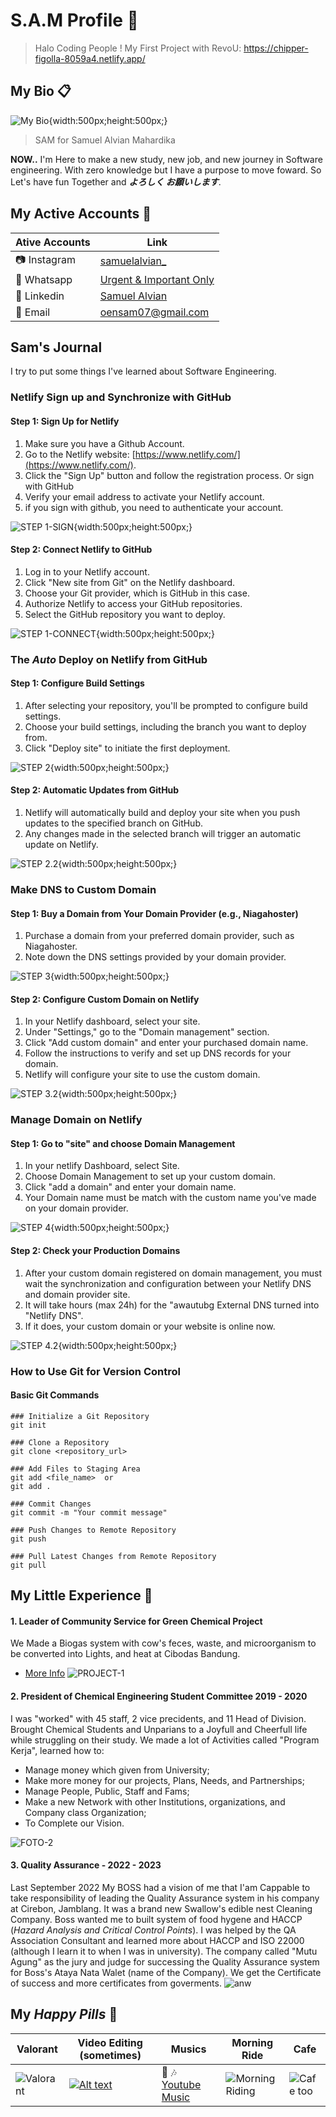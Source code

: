 # S.A.M Profile :low_brightness:

> Halo Coding People !
> My First Project with RevoU: https://chipper-figolla-8059a4.netlify.app/

## My Bio :clipboard:
![My Bio](assets/FOTO-3-1.png){width:500px;height:500px;}
> SAM for Samuel Alvian Mahardika

**NOW..** I'm Here to make a new study, new job, and new journey in Software engineering. With zero knowledge but I have a purpose to move foward. So Let's have fun Together and **_よろしく お願いします_**.

## My Active Accounts :pushpin:
|Ative Accounts |                                Link                    |
|-------------|---------------------|
| :camera: Instagram   |[samuelalvian_](https://www.instagram.com/samuelalvian_/)|
| :iphone: Whatsapp    |[Urgent & Important Only](https://wa.me/qr/NRRW4PX4RF7QP1)|
| :link: Linkedin    |[Samuel Alvian](https://www.linkedin.com/in/samuel-alvian-m/)|
| :email: Email        |oensam07@gmail.com                                       |

## Sam's Journal
I try to put some things I've learned about Software Engineering.

### Netlify Sign up and Synchronize with GitHub

#### Step 1: Sign Up for Netlify
1. Make sure you have a Github Account.
2. Go to the Netlify website: [https://www.netlify.com/](https://www.netlify.com/).
3. Click the "Sign Up" button and follow the registration process. Or sign with GitHub
4. Verify your email address to activate your Netlify account.
5. if you sign with github, you need to authenticate your account.

![STEP 1-SIGN](assets/EXP/1STEP1.1.jpg){width:500px;height:500px;}

#### Step 2: Connect Netlify to GitHub
1. Log in to your Netlify account.
2. Click "New site from Git" on the Netlify dashboard.
3. Choose your Git provider, which is GitHub in this case.
4. Authorize Netlify to access your GitHub repositories.
5. Select the GitHub repository you want to deploy.

![STEP 1-CONNECT](assets/EXP/1STEP1.2.jpg){width:500px;height:500px;}

### The _Auto_ Deploy on Netlify from GitHub

#### Step 1: Configure Build Settings
1. After selecting your repository, you'll be prompted to configure build settings.
2. Choose your build settings, including the branch you want to deploy from.
3. Click "Deploy site" to initiate the first deployment.

![STEP 2](assets/EXP/1step%202.jpg){width:500px;height:500px;}


#### Step 2: Automatic Updates from GitHub
1. Netlify will automatically build and deploy your site when you push updates to the specified branch on GitHub.
2. Any changes made in the selected branch will trigger an automatic update on Netlify.

![STEP 2.2](assets/EXP/2STEP%201.jpg){width:500px;height:500px;}

### Make DNS to Custom Domain

#### Step 1: Buy a Domain from Your Domain Provider (e.g., Niagahoster)
1. Purchase a domain from your preferred domain provider, such as Niagahoster.
2. Note down the DNS settings provided by your domain provider.

![STEP 3](assets/EXP/3%20STEP%201.jpg){width:500px;height:500px;}

#### Step 2: Configure Custom Domain on Netlify
1. In your Netlify dashboard, select your site.
2. Under "Settings," go to the "Domain management" section.
3. Click "Add custom domain" and enter your purchased domain name.
4. Follow the instructions to verify and set up DNS records for your domain.
5. Netlify will configure your site to use the custom domain.

![STEP 3.2](assets/EXP/3%20STEP%201%20(2).jpg){width:500px;height:500px;}

### Manage Domain on Netlify

#### Step 1: Go to "site" and choose Domain Management
1. In your netlify Dashboard, select Site.
2. Choose Domain Management to set up your custom domain.
3. Click "add a domain" and enter your domain name.
4. Your Domain name must be match with the custom name you've made on your domain provider.

![STEP 4](assets/EXP/4s1.jpg){width:500px;height:500px;}

#### Step 2: Check your Production Domains
1. After your custom domain registered on domain management, you must wait the synchronization and configuration between your Netlify DNS and domain provider site. 
2. It will take hours (max 24h) for the "awautubg External DNS turned into "Netlify DNS".
3. If it does, your custom domain or your website is online now.

![STEP 4.2](assets/EXP/4s1.2.jpg){width:500px;height:500px;}

### How to Use Git for Version Control

#### Basic Git Commands

```shell
### Initialize a Git Repository
git init

### Clone a Repository
git clone <repository_url>

### Add Files to Staging Area
git add <file_name>  or
git add . 

### Commit Changes
git commit -m "Your commit message"

### Push Changes to Remote Repository
git push

### Pull Latest Changes from Remote Repository
git pull
```

## My Little Experience :stars:
#### 1. Leader of Community Service for Green Chemical Project
We Made a Biogas system with cow's feces, waste, and microorganism to be converted into Lights, and heat at Cibodas Bandung. 
- [More Info](https://tk.unpar.ac.id/kegiatan-pengabdian-masyarakat-teknik-kimia-unpar-the-lodge-foundation-di-cibodas/)
![PROJECT-1](assets/FOTO-5-1.png)

#### 2. President of Chemical Engineering Student Committee 2019 - 2020
I was "worked" with 45 staff, 2 vice precidents, and 11 Head of Division. Brought Chemical Students and Unparians to a Joyfull and Cheerfull life while struggling on their study. We made a lot of Activities called "Program Kerja", learned how to:
- Manage money which given from University;
- Make more money for our projects, Plans, Needs, and Partnerships;
- Manage People, Public, Staff and Fams;
- Make a new Network with other Institutions, organizations, and Company class Organization;
- To Complete our Vision.

![FOTO-2](assets/FOTO-1-1.jpg)

#### 3. Quality Assurance - 2022 - 2023 
Last September 2022 My BOSS had a vision of me that I'am Cappable to take responsibility of leading the Quality Assurance system in his company at Cirebon, Jamblang. It was a brand new Swallow's edible nest Cleaning Company. Boss wanted me to built system of food hygene and HACCP (_Hazard Analysis and Critical Control Points_). I was helped by the QA Association Consultant and learned more about HACCP and ISO 22000 (although I learn it to when I was in university). The company called "Mutu Agung" as the jury and judge for successing the Quality Assurance system for Boss's Ataya Nata Walet (name of the Company). We get the Certificate of success and more certificates from goverments. 
![anw](assets/FOTO-7-1.jpg)

## My _Happy Pills_ :pill:
| Valorant | Video Editing (sometimes) | Musics | Morning Ride | Cafe |
|----------|---------------------------|--------|--------|------|
| ![Valorant](assets/FOTO-8-1.png)|[![Alt text](assets/FOTO-9-1-1.png)](https://www.instagram.com/reel/CxQH1vRuROn/)| :musical_note: :notes: [Youtube Music](https://music.youtube.com/playlist?list=LM)| ![Morning Riding](<assets/foto - 10-1.jpg>)|![Cafe too](<assets/foto 12-1.jpg>)|


